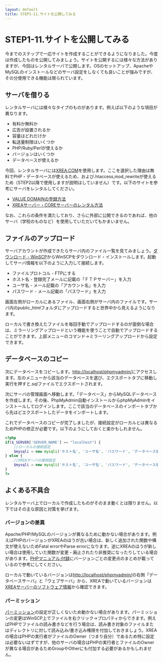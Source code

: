 ```yaml
---
layout: default
title: STEP1-11.サイトを公開してみる
---
```

# STEP1-11.サイトを公開してみる

今までのステップで一応サイトを作成することができるようになりました。今度は作成したものを公開してみましょう。サイトを公開するには様々な方法がありますが、今回はレンタルサーバで公開します。OSのセットアップ、ApacheやMySQLのインストールなどのサーバ設定をしなくても良いことが強みですが、その分使用できる機能は限られています。

## サーバを借りる

レンタルサーバには様々なタイプのものがあります。例えば以下のような項目が異なります。

* 有料か無料か
 * 広告が設置されるか
* 容量はどれだけか
* 転送量制限はいくつか
* PHP/Ruby/Perlが使えるか
 * バージョンはいくつか
* データベースが使えるか

今回、レンタルサーバには[XREA.COM](http://www.xrea.com/signup/)を使用します。ここを選択した理由は無料でPHP・データベースが使えるため、および.htaccess,mod_rewriteが使えるため（STEP2以降で使用しますが説明はしていません）です。以下のサイトを参考にサーバをレンタルしてください。

* [VALUE DOMAINの登録方法](http://www.xrea-core.com/category1/entry3.html)
* [XREAサーバー・COREサーバーのレンタル方法](http://www.xrea-core.com/category1/entry6.html)

なお、これらの条件を満たしており、さらに外部に公開できるのであれば、他のサーバ（学校のものなど）を使用していただいてもかまいません。

## ファイルのアップロード

サーバアカウントが作成できたらサーバ内のファイル一覧を見てみましょう。[ダウンロード - WinSCP](http://sourceforge.jp/projects/winscp/releases/)からWinSCPをダウンロード・インストールします。起動してサーバ情報を以下のように入力して接続します。

* ファイルプロトコル - FTPにする
* ホスト名 - 登録完了メールに記載の「ＦＴＰサーバー」を入力
* ユーザ名 - メール記載の「アカウント名」を入力
* パスワード - メール記載の「パスワード」を入力

画面左側がローカルにあるファイル、画面右側がサーバ内のファイルです。サーバ内のpublic_htmlフォルダにアップロードすると世界中から見えるようになります。

ローカルで書き換えたファイルを毎回手動でアップロードするのが面倒な場合は、ミラーリングアップロードという機能を使うことで自動でアップロードすることができます。上部メニューのコマンド→ミラーリングアップロードから設定できます。

## データベースのコピー

次にデータベースをコピーします。[http://localhost/phpmyadmin/](http://localhost/phpmyadmin/)にアクセスします。左のメニューから該当のデータベースを選び、エクスポートタブに移動し実行を押すと.sqlファイルでエクスポートされます。

次にサーバの管理画面へ移動します。「データベース」からMySQLデータベースを作成します。その後、PhpMyAdmin自動インストールからphpMyAdminをインストールしてログインします。ここで該当のデータベースのインポートタブから先ほどエクスポートしたデータをインポートします。

これでデータベースのコピーが完了しましたが、接続設定がローカルとは異なるためPHPの修正が必要です。以下のようにしておくと楽かもしれません。

```php
<?php
if($_SERVER['SERVER_NAME'] == "localhost") {
	//ローカルの接続設定
	$mysqli = new mysqli('ホスト名', 'ユーザ名', 'パスワード', 'データベース名');
} else {
	//XREAサーバの接続設定
	$mysqli = new mysqli('ホスト名', 'ユーザ名', 'パスワード', 'データベース名');
}
?>
```

## よくある不具合

レンタルサーバ上でローカルで作成したものがそのまま動くとは限りません。以下ではその主な原因と対策を挙げます。

### バージョンの差異

Apache/PHP/MySQLのバージョンが異なるために動かない場合があります。例えばPHPのバージョンがXREAのほうが古い場合は、新しく追加された関数や構文が使えないためFatal errorやParse errorになります。逆にXREAのほうが新しい場合は使用していた関数が変更・廃止されたり非推奨になったりしている場合があります。[PHPマニュアル:付録](http://us1.php.net/manual/ja/appendices.php)にバージョンごとの変更点のまとめが載っているので参考にしてください。

ローカルで動いているバージョンは[http://localhost/phpmyadmin/](http://localhost/phpmyadmin/)の右側「データベースサーバ」と「ウェブサーバ」から、XREAで動いているバージョンは[XREAサーバーのソフトウェア情報](http://www.value-domain.com/xreaip.php)から確認できます。

### パーミッション

[パーミッション](http://e-words.jp/w/E38391E383BCE3839FE38383E382B7E383A7E383B3.html)の設定が正しくないため動かない場合があります。パーミッションの変更はWinSCP上でファイルを右クリック→プロパティからできます。例えばPHPでファイルの読み書きなどを行う場合は、読み書き対象のファイルまたはディレクトリに対して読み込み/書き込み権限を付加しておきましょう。XREAの場合はPHPの実行者がファイルのOwner（つまり自分）であるため特に設定は必要ないはずですが、他のサーバの場合はPHPの実行者とファイルのOwnerが異なる場合があるためGroupやOtherにも付加する必要があるかもしれません。

